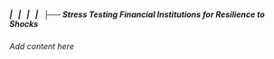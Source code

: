 ##### |   |   |   |   ├── Stress Testing Financial Institutions for Resilience to Shocks

*Add content here*